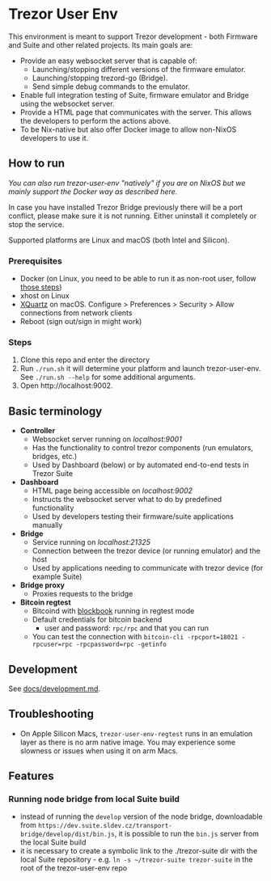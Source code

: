 # Trezor User Env

This environment is meant to support Trezor development - both Firmware and Suite and other related projects. Its main goals are:

- Provide an easy websocket server that is capable of:
  - Launching/stopping different versions of the firmware emulator.
  - Launching/stopping trezord-go (Bridge).
  - Send simple debug commands to the emulator.
- Enable full integration testing of Suite, firmware emulator and Bridge using the websocket server.
- Provide a HTML page that communicates with the server. This allows the developers to perform the actions above.
- To be Nix-native but also offer Docker image to allow non-NixOS developers to use it.

## How to run

_You can also run trezor-user-env "natively" if you are on NixOS but we mainly support the Docker way as described here._

In case you have installed Trezor Bridge previously there will be a port conflict, please make sure it is not running. Either uninstall it completely or stop the service.

Supported platforms are Linux and macOS (both Intel and Silicon).

### Prerequisites

- Docker (on Linux, you need to be able to run it as non-root user, follow [those steps](https://docs.docker.com/engine/install/linux-postinstall/#manage-docker-as-a-non-root-user))
- xhost on Linux
- [XQuartz](https://www.xquartz.org/) on macOS. Configure > Preferences > Security > Allow connections from network clients
- Reboot (sign out/sign in might work)

### Steps

1. Clone this repo and enter the directory
2. Run `./run.sh` it will determine your platform and launch trezor-user-env. See `./run.sh --help` for some additional arguments.
3. Open http://localhost:9002.

## Basic terminology

- **Controller**
  - Websocket server running on *localhost:9001*
  - Has the functionality to control trezor components (run emulators, bridges, etc.)
  - Used by Dashboard (below) or by automated end-to-end tests in Trezor Suite
- **Dashboard**
  - HTML page being accessible on *localhost:9002*
  - Instructs the websocket server what to do by predefined functionality
  - Used by developers testing their firmware/suite applications manually
- **Bridge**
  - Service running on *localhost:21325*
  - Connection between the trezor device (or running emulator) and the host
  - Used by applications needing to communicate with trezor device (for example Suite)
- **Bridge proxy**
  - Proxies requests to the bridge
- **Bitcoin regtest**
  - Bitcoind with [blockbook](https://github.com/trezor/blockbook) running in regtest mode
  - Default credentials for bitcoin backend
    - user and password: `rpc/rpc` and that you can run
  - You can test the connection with `bitcoin-cli -rpcport=18021 -rpcuser=rpc -rpcpassword=rpc -getinfo`

## Development

See [docs/development.md](docs/development.md).

## Troubleshooting

- On Apple Silicon Macs, `trezor-user-env-regtest` runs in an emulation layer as there is no arm native image. You may experience some slowness or issues when using it on arm Macs.

## Features

### Running node bridge from local Suite build

- instead of running the `develop` version of the node bridge, downloadable from `https://dev.suite.sldev.cz/transport-bridge/develop/dist/bin.js`, it is possible to run the `bin.js` server from the local Suite build
- it is necessary to create a symbolic link to the ./trezor-suite dir with the local Suite repository - e.g. `ln -s ~/trezor-suite trezor-suite` in the root of the trezor-user-env repo

